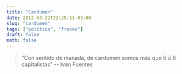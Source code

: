 ```yaml
---
title: "Cardumen"
date: 2012-03-22T22:25:11-03:00
slug: "cardumen"
tags: ["política", "frases"]
draft: false
math: false
---
```


> "Con sentido de manada, de cardumen somos más que 6 ú 8
capitalistas" -- Iván Fuentes
